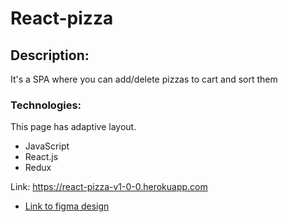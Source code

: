 <h1>React-pizza</h1>

<h2>Description:</h2>
<p>It's a SPA where you can add/delete pizzas to cart and sort them</p>

<h3>Technologies:</h3>
<p>This page has adaptive layout.</p>
<ul>
<li>JavaScript</li>
<li>React.js</li>
<li>Redux</li>
</ul>

Link: https://react-pizza-v1-0-0.herokuapp.com


* [Link to figma design](https://www.figma.com/file/2cn9N9jSkmxD84oJik7xL7/JavaScript.-Sprint-4?node-id=0%3A1)


